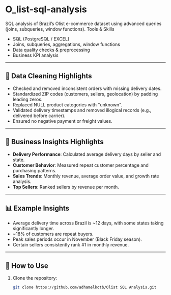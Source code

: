 # O_list-sql-analysis
SQL analysis of Brazil’s Olist e-commerce dataset using advanced queries (joins, subqueries, window functions).
Tools & Skills
- SQL (PostgreSQL / EXCEL)
- Joins, subqueries, aggregations, window functions
- Data quality checks & preprocessing
- Business KPI analysis

---

## 🔹 Data Cleaning Highlights
- Checked and removed inconsistent orders with missing delivery dates.
- Standardized ZIP codes (customers, sellers, geolocation) by padding leading zeros.
- Replaced NULL product categories with "unknown".
- Validated delivery timestamps and removed illogical records (e.g., delivered before carrier).
- Ensured no negative payment or freight values.

---

## 🔹 Business Insights Highlights
- **Delivery Performance**: Calculated average delivery days by seller and state.  
- **Customer Behavior**: Measured repeat customer percentage and purchasing patterns.  
- **Sales Trends**: Monthly revenue, average order value, and growth rate analysis.  
- **Top Sellers**: Ranked sellers by revenue per month.  

---

## 📊 Example Insights
- Average delivery time across Brazil is ~12 days, with some states taking significantly longer.  
- ~18% of customers are repeat buyers.  
- Peak sales periods occur in November (Black Friday season).  
- Certain sellers consistently rank #1 in monthly revenue.  

---

## 🚀 How to Use
1. Clone the repository:
   ```bash
   git clone https://github.com/adhamelkotb/Olist SQL Analysis.git
